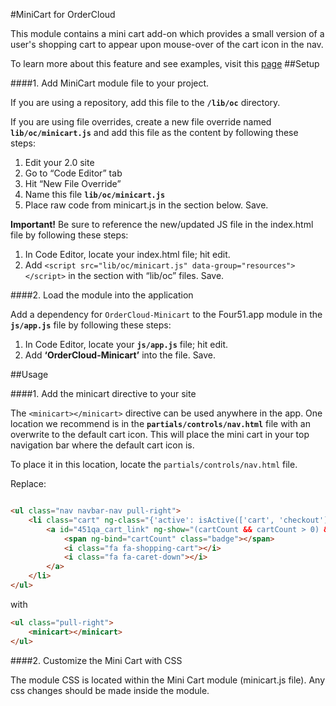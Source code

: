 #MiniCart for OrderCloud 

This module contains a mini cart add-on which provides a small version of a user's shopping cart to appear upon mouse-over of the cart icon in the nav. 

To learn more about this feature and see examples, visit this [page](https://volition.four51ordercloud.com/store/product/MiniCart)
##Setup

####1. Add MiniCart module file to your project.

If you are using a repository, add this file to the **`/lib/oc`** directory.

If you are using file overrides, create a new file override named **`lib/oc/minicart.js`** and add this file as the content by following these steps:

1. Edit your 2.0 site
2. Go to “Code Editor” tab
3. Hit “New File Override”
4. Name this file **`lib/oc/minicart.js`**
5. Place raw code from minicart.js in the section below. Save.

**Important!** Be sure to reference the new/updated JS file in the index.html file by following these steps:

1. In Code Editor, locate your index.html file; hit edit.
2. Add `<script src="lib/oc/minicart.js" data-group="resources"></script>` in the section with “lib/oc” files. Save.

####2. Load the module into the application

Add a dependency for `OrderCloud-Minicart` to the Four51.app module in the **`js/app.js`** file by following these steps:

1. In Code Editor, locate your **`js/app.js`** file; hit edit.
2. Add **‘OrderCloud-Minicart’** into the file. Save.


##Usage


####1. Add the minicart directive to your site

The `<minicart></minicart>` directive can be used anywhere in the app.  One location we recommend is in the **`partials/controls/nav.html`**  file with an overwrite to the default cart icon.  This will place the mini cart in  your top navigation bar where the default cart icon is. 

To place it in this location, locate the `partials/controls/nav.html` file.

Replace:
```html

<ul class="nav navbar-nav pull-right">
	<li class="cart" ng-class="{'active': isActive(['cart', 'checkout'])}">
		<a id="451qa_cart_link" ng-show="(cartCount && cartCount > 0) && user.CurrentOrderID" class="cart" href="cart">
			<span ng-bind="cartCount" class="badge"></span>
			<i class="fa fa-shopping-cart"></i>
			<i class="fa fa-caret-down"></i>
		</a>
	</li>
</ul>
```

with

```html
<ul class="pull-right">
	<minicart></minicart>
</ul>
```

####2. Customize the Mini Cart with CSS

The module CSS is located within the Mini Cart module (minicart.js file).  Any css changes should be made inside the module. 
